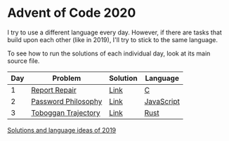 # Advent of Code 2020

I try to use a different language every day. However, if there are tasks that build upon each other (like in 2019), I'll try to stick to the same language.

To see how to run the solutions of each individual day, look at its main source file.

| Day | Problem                                                                   | Solution   | Language                                                          |
|-----|---------------------------------------------------------------------------|------------|-------------------------------------------------------------------|
| 1   | [Report Repair](https://adventofcode.com/2020/day/1)                      | [Link](01) | [C](https://en.wikipedia.org/wiki/C_(programming_language))       |
| 2   | [Password Philosophy](https://adventofcode.com/2020/day/2)                | [Link](02) | [JavaScript](https://en.wikipedia.org/wiki/JavaScript)            |
| 3   | [Toboggan Trajectory](https://adventofcode.com/2020/day/3)                | [Link](03) | [Rust](https://en.wikipedia.org/wiki/Rust_(programming_language)) |

[Solutions and language ideas of 2019](https://github.com/nikeee/advent-of-code-2019)
